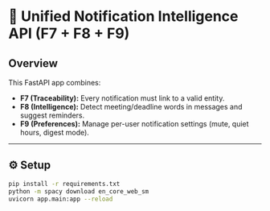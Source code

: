 # 🧩 Unified Notification Intelligence API (F7 + F8 + F9)

## Overview
This FastAPI app combines:
- **F7 (Traceability):** Every notification must link to a valid entity.
- **F8 (Intelligence):** Detect meeting/deadline words in messages and suggest reminders.
- **F9 (Preferences):** Manage per-user notification settings (mute, quiet hours, digest mode).

---

## ⚙️ Setup
```bash
pip install -r requirements.txt
python -m spacy download en_core_web_sm
uvicorn app.main:app --reload
